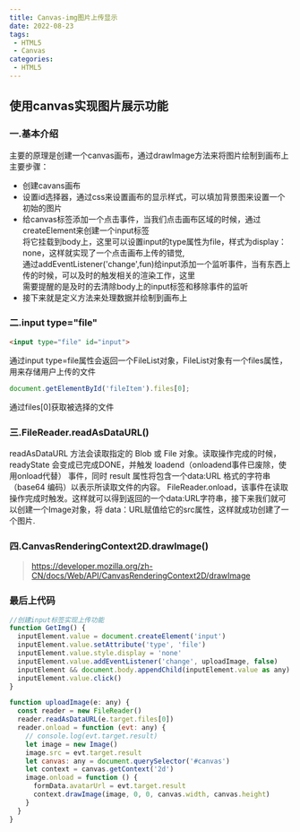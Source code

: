 ```yaml
---
title: Canvas-img图片上传显示
date: 2022-08-23
tags:
 - HTML5
 - Canvas
categories:
 - HTML5
---
```


## 使用canvas实现图片展示功能
### 一.基本介绍
主要的原理是创建一个canvas画布，通过drawImage方法来将图片绘制到画布上<br/>
主要步骤：
 - 创建cavans画布
 - 设置id选择器，通过css来设置画布的显示样式，可以填加背景图来设置一个初始的图片
 - 给canvas标签添加一个点击事件，当我们点击画布区域的时候，通过createElement来创建一个input标签<br/>
   将它挂载到body上，这里可以设置input的type属性为file，样式为display：none，这样就实现了一个点击画布上传的错觉,<br/>
   通过addEventListener('change',fun)给input添加一个监听事件，当有东西上传的时候，可以及时的触发相关的渲染工作，这里<br/>
   需要提醒的是及时的去清除body上的input标签和移除事件的监听
 - 接下来就是定义方法来处理数据并绘制到画布上

### 二.input type="file"
```html
<input type="file" id="input">
```
通过input type=file属性会返回一个FileList对象，FileList对象有一个files属性，用来存储用户上传的文件
```js
document.getElementById('fileItem').files[0];
```
通过files[0]获取被选择的文件

### 三.FileReader.readAsDataURL()
readAsDataURL 方法会读取指定的 Blob 或 File 对象。读取操作完成的时候，readyState 会变成已完成DONE，并触发 loadend（onloadend事件已废除，使用onload代替） 事件，同时 result 属性将包含一个data:URL 格式的字符串（base64 编码）以表示所读取文件的内容。
FileReader.onload，该事件在读取操作完成时触发。这样就可以得到返回的一个data:URL字符串，接下来我们就可以创建一个Image对象，将
data：URL赋值给它的src属性，这样就成功创建了一个图片.

### 四.CanvasRenderingContext2D.drawImage()
 > https://developer.mozilla.org/zh-CN/docs/Web/API/CanvasRenderingContext2D/drawImage

### 最后上代码
```js
//创建input标签实现上传功能
function GetImg() {
  inputElement.value = document.createElement('input')
  inputElement.value.setAttribute('type', 'file')
  inputElement.value.style.display = 'none'
  inputElement.value.addEventListener('change', uploadImage, false)
  inputElement && document.body.appendChild(inputElement.value as any)
  inputElement.value.click()
}

function uploadImage(e: any) {
  const reader = new FileReader()
  reader.readAsDataURL(e.target.files[0])
  reader.onload = function (evt: any) {
    // console.log(evt.target.result)
    let image = new Image()
    image.src = evt.target.result
    let canvas: any = document.querySelector('#canvas')
    let context = canvas.getContext('2d')
    image.onload = function () {
      formData.avatarUrl = evt.target.result
      context.drawImage(image, 0, 0, canvas.width, canvas.height)
    }
  }
}
```



